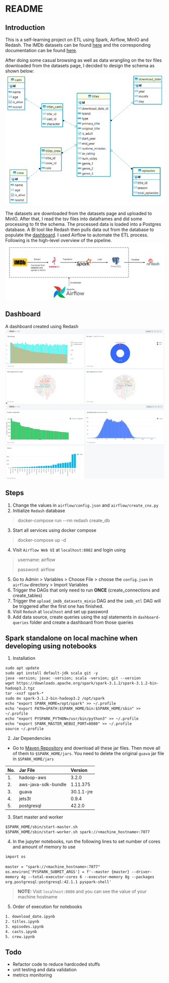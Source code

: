# README

## Introduction
This is a self-learning project on ETL using Spark, Airflow, MinIO and Redash. The IMDb datasets can be found [here](https://datasets.imdbws.com/) and the corresponding documentation can be found [here](https://www.imdb.com/interfaces/). 

After doing some casual browsing as well as data wrangling on the tsv files downloaded from the datasets page, I decided to design the schema as shown below:
![schema](./images/schema.png)

The datasets are downloaded from the datasets page and uploaded to MinIO. After that, I read the tsv files into dataframes and did some processing to fit the schema. The processed data is loaded into a Postgres database. A BI tool like Redash then pulls data out from the database to populate the [dashboard](#dashboard). I used Airflow to automate the ETL process. Following is the high-level overview of the pipeline.
![imdb-etl1](./images/imdb-etl.png)

## Dashboard
A dashboard created using Redash
![redash-1](./images/redash-1.png)
![redash-2](./images/redash-2.png)

## Steps
1. Change the values in `airflow/config.json` and `airflow/create_cnx.py`
2. Initialize `Redash` database
> docker-compose run --rm redash create_db
3. Start all services using docker compose
> docker-compose up -d 
4. Visit `Airflow Web UI` at `localhost:8082` and login using
> username: airflow
>
> password: airflow
5. Go to Admin > Variables > Choose File > choose the `config.json` in `airflow` directory > Import Variables
6. Trigger the DAGs that only need to run **ONCE** (create_connections and create_tables)
7. Trigger the `upload_imdb_datasets_minio` DAG and the `imdb_etl` DAG will be triggered after the first one has finished. 
8. Visit `Redash` at `localhost` and set up password
9. Add data source, create queries using the sql statements in `dashboard-queries` folder and create a dashboard from those queries

## Spark standalone on local machine when developing using notebooks
1. Installation
```
sudo apt update  
sudo apt install default-jdk scala git -y
java -version; javac -version; scala -version; git --version
wget https://downloads.apache.org/spark/spark-3.1.2/spark-3.1.2-bin-hadoop3.2.tgz
tar -xvzf spark-*
sudo mv spark-3.1.2-bin-hadoop3.2 /opt/spark
echo "export SPARK_HOME=/opt/spark" >> ~/.profile
echo "export PATH=$PATH:$SPARK_HOME/bin:$SPARK_HOME/sbin" >> ~/.profile
echo "export PYSPARK_PYTHON=/usr/bin/python3" >> ~/.profile
echo "export SPARK_MASTER_WEBUI_PORT=8080" >> ~/.profile
source ~/.profile
```

2. Jar Dependencies
- Go to [Maven Repository](https://mvnrepository.com/) and download all these jar files. Then move all of them to `$SPARK_HOME/jars`. You need to delete the original `guava` jar file in `$SPARK_HOME/jars`

| No. | Jar File            | Version       |
| :-  | :-                  | :-            |
| 1.  | hadoop-aws          | 3.2.0         |
| 2.  | aws-java-sdk-bundle | 1.11.375      |
| 3.  | guava               | 30.1.1-jre    |
| 4.  | jets3t              | 0.9.4         |
| 5.  | postgresql          | 42.2.0        |

3. Start master and worker 
```
$SPARK_HOME/sbin/start-master.sh
$SPARK_HOME/sbin/start-worker.sh spark://<machine_hostname>:7077 
```

4. In the jupyter notebooks, run the following lines to set number of cores and amount of memory to use
```
import os

master = "spark://<machine_hostname>:7077"  
os.environ['PYSPARK_SUBMIT_ARGS'] = f'--master {master} --driver-memory 4g --total-executor-cores 6 --executor-memory 8g --packages org.postgresql:postgresql:42.1.1 pyspark-shell'
```
> **__NOTE:__** Visit `localhost:8080` and you can see the value of your machine hostname

5. Order of execution for notebooks
```
1. download_date.ipynb
2. titles.ipynb
3. episodes.ipynb
4. casts.ipynb
5. crew.ipynb
```

## Todo
- Refactor code to reduce hardcoded stuffs
- unit testing and data validation
- metrics monitoring
